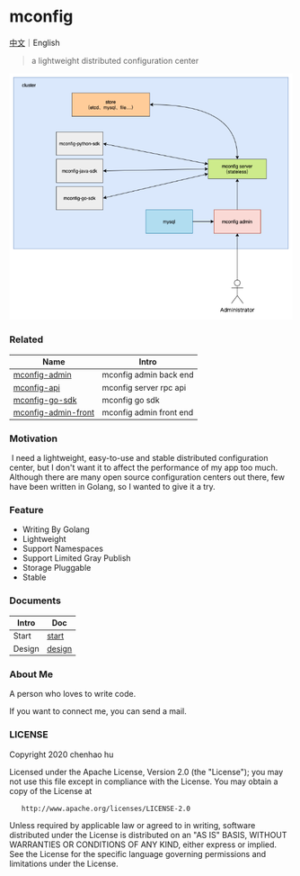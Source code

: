 # mconfig

[中文](docs/zh/README.md)｜English

> a lightweight distributed configuration center

![mconfig](docs/img/mconfig.png)

### Related

| Name                                                         | Intro                   |
| ------------------------------------------------------------ | ----------------------- |
| [mconfig-admin](https://github.com/mhchlib/mconfig-admin)    | mconfig admin back end  |
| [mconfig-api](https://github.com/mhchlib/mconfig-api)        | mconfig server rpc api  |
| [mconfig-go-sdk](https://github.com/mhchlib/mconfig-go-sdk)  | mconfig go sdk          |
| [mconfig-admin-front](https://github.com/mhchlib/mconfig-admin-front) | mconfig admin front end |



### Motivation

​	I need a lightweight, easy-to-use and stable distributed configuration center, but I don't want it to affect the performance of my app too much.
​	Although there are many open source configuration centers out there, few have been written in Golang, so I wanted to give it a try.

### Feature

* Writing By Golang
* Lightweight
* Support Namespaces
* Support Limited Gray Publish
* Storage Pluggable
* Stable

### Documents

| Intro | Doc                    |
| ----- | ---------------------- |
| Start | [start](docs/start.md) |
| Design | [design](docs/design.md) |



### About Me

A person who loves to write code.

If you want to connect me, you can send a mail.

### LICENSE

   Copyright 2020 chenhao hu

   Licensed under the Apache License, Version 2.0 (the "License");
   you may not use this file except in compliance with the License.
   You may obtain a copy of the License at

       http://www.apache.org/licenses/LICENSE-2.0

   Unless required by applicable law or agreed to in writing, software
   distributed under the License is distributed on an "AS IS" BASIS,
   WITHOUT WARRANTIES OR CONDITIONS OF ANY KIND, either express or implied.
   See the License for the specific language governing permissions and
   limitations under the License.

